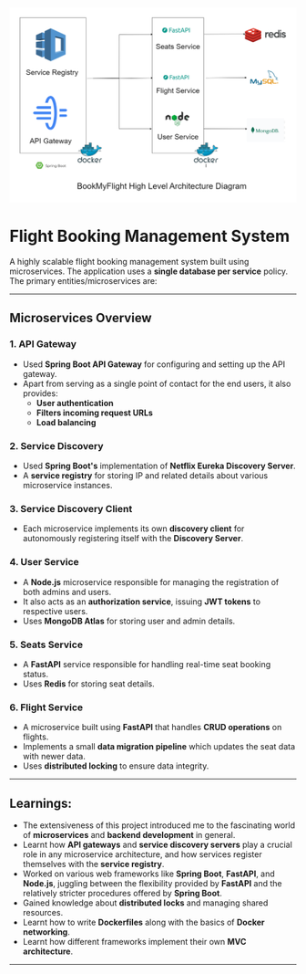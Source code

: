 ![Flight Booking System Architecture](images/high-level-architecture.png)


# Flight Booking Management System

A highly scalable flight booking management system built using microservices. The application uses a **single database per service** policy. The primary entities/microservices are:

---

## Microservices Overview

### 1. API Gateway
- Used **Spring Boot API Gateway** for configuring and setting up the API gateway.
- Apart from serving as a single point of contact for the end users, it also provides:
  - **User authentication**
  - **Filters incoming request URLs**
  - **Load balancing**

### 2. Service Discovery
- Used **Spring Boot's** implementation of **Netflix Eureka Discovery Server**.
- A **service registry** for storing IP and related details about various microservice instances.

### 3. Service Discovery Client
- Each microservice implements its own **discovery client** for autonomously registering itself with the **Discovery Server**.

### 4. User Service
- A **Node.js** microservice responsible for managing the registration of both admins and users.
- It also acts as an **authorization service**, issuing **JWT tokens** to respective users.
- Uses **MongoDB Atlas** for storing user and admin details.

### 5. Seats Service
- A **FastAPI** service responsible for handling real-time seat booking status.
- Uses **Redis** for storing seat details.

### 6. Flight Service
- A microservice built using **FastAPI** that handles **CRUD operations** on flights.
- Implements a small **data migration pipeline** which updates the seat data with newer data.
- Uses **distributed locking** to ensure data integrity.

---

## Learnings:

- The extensiveness of this project introduced me to the fascinating world of **microservices** and **backend development** in general.
- Learnt how **API gateways** and **service discovery servers** play a crucial role in any microservice architecture, and how services register themselves with the **service registry**.
- Worked on various web frameworks like **Spring Boot**, **FastAPI**, and **Node.js**, juggling between the flexibility provided by **FastAPI** and the relatively stricter procedures offered by **Spring Boot**.
- Gained knowledge about **distributed locks** and managing shared resources.
- Learnt how to write **Dockerfiles** along with the basics of **Docker networking**.
- Learnt how different frameworks implement their own **MVC architecture**.

---

